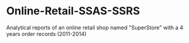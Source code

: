 # Online-Retail-SSAS-SSRS
Analytical reports of an online retail shop named "SuperStore" with a 4 years order records (2011-2014)
